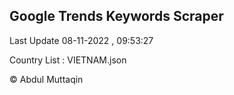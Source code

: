 

## Google Trends Keywords Scraper 
 
Last Update 08-11-2022 , 09:53:27

Country List :
VIETNAM.json



© Abdul Muttaqin 
